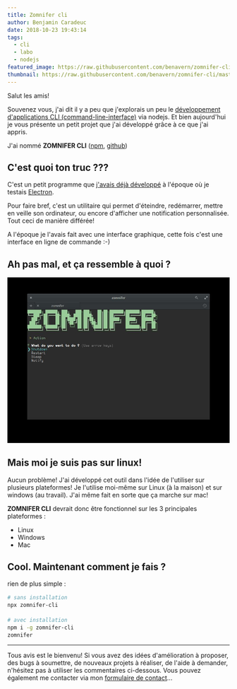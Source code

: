 ```yaml
---
title: Zomnifer cli
author: Benjamin Caradeuc
date: 2018-10-23 19:43:14
tags:
  - cli
  - labo
  - nodejs
featured_image: https://raw.githubusercontent.com/benavern/zomnifer-cli/master/screenshots/screenshot.jpeg
thumbnail: https://raw.githubusercontent.com/benavern/zomnifer-cli/master/screenshots/screenshot.jpeg
---
```


Salut les amis!

Souvenez vous, j'ai dit il y a peu que j'explorais un peu le [développement d'applications CLI (command-line-interface)](/2018/10/01/Coffee-Break-cli/) via nodejs. Et bien aujourd'hui je vous présente un petit projet que j'ai développé grâce à ce que j'ai appris.

J'ai nommé **ZOMNIFER CLI** ([npm](https://www.npmjs.com/package/zomnifer-cli), [github](https://github.com/benavern/zomnifer-cli))

## C'est quoi ton truc ???

C'est un petit programme que [j'avais déjà développé](https://github.com/benavern/zomnifer) à l'époque où je testais [Electron](https://electronjs.org/).

Pour faire bref, c'est un utilitaire qui permet d'éteindre, redémarrer, mettre en veille son ordinateur, ou encore d'afficher une notification personnalisée. Tout ceci de manière différée!

A l'époque je l'avais fait avec une interface graphique, cette fois c'est une interface en ligne de commande :-)

## Ah pas mal, et ça ressemble à quoi ?

![Screenshot](https://raw.githubusercontent.com/benavern/zomnifer-cli/master/screenshots/screenshot.jpeg)


## Mais moi je suis pas sur linux!

Aucun problème! J'ai développé cet outil dans l'idée de l'utiliser sur plusieurs plateformes! Je l'utilise moi-même sur Linux (à la maison) et sur windows (au travail). J'ai même fait en sorte que ça marche sur mac!

**ZOMNIFER CLI** devrait donc être fonctionnel sur les 3 principales plateformes :

* Linux
* Windows
* Mac


## Cool. Maintenant comment je fais ?

rien de plus simple :

```bash
# sans installation
npx zomnifer-cli

# avec installation
npm i -g zomnifer-cli
zomnifer
```

---

Tous avis est le bienvenu! Si vous avez des idées d'amélioration à proposer, des bugs à soumettre, de nouveaux projets à réaliser, de l'aide à demander, n'hésitez pas à utiliser les commentaires ci-dessous. Vous pouvez également me contacter via mon [formulaire de contact](/contact)...

